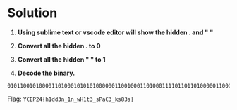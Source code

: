 # Solution

1. **Using sublime text or vscode editor will show the hidden . and " "**

2. **Convert all the hidden . to 0**

3. **Convert all the hidden " " to 1**

4. **Decode the binary.**

```
0101100101000011010001010101000000110010001101000111101101101000001100010110010001100100001100110110111001011111001100010110111001011111011101110100100000110001011101000011001101011111011100110101000001100001010000110011001101011111011010110111001100111000001100110111001101111101
```

Flag: `YCEP24{h1dd3n_1n_wH1t3_sPaC3_ks83s}`
